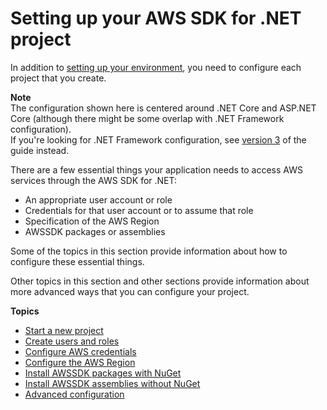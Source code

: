 # Setting up your AWS SDK for \.NET project<a name="net-dg-config"></a>

In addition to [setting up your environment](net-dg-setup.md), you need to configure each project that you create\.

**Note**  
The configuration shown here is centered around \.NET Core and ASP\.NET Core \(although there might be some overlap with \.NET Framework configuration\)\.  
If you're looking for \.NET Framework configuration, see [version 3](../../v3/developer-guide/net-dg-config.html) of the guide instead\.

There are a few essential things your application needs to access AWS services through the AWS SDK for \.NET:
+ An appropriate user account or role
+ Credentials for that user account or to assume that role
+ Specification of the AWS Region
+ AWSSDK packages or assemblies

Some of the topics in this section provide information about how to configure these essential things\.

Other topics in this section and other sections provide information about more advanced ways that you can configure your project\.

**Topics**
+ [Start a new project](net-dg-start-new-project.md)
+ [Create users and roles](net-dg-users-roles.md)
+ [Configure AWS credentials](net-dg-config-creds.md)
+ [Configure the AWS Region](net-dg-region-selection.md)
+ [Install AWSSDK packages with NuGet](net-dg-install-assemblies.md)
+ [Install AWSSDK assemblies without NuGet](net-dg-install-without-nuget.md)
+ [Advanced configuration](net-dg-advanced-config.md)